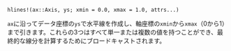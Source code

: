 ```
hlines!(ax::Axis, ys; xmin = 0.0, xmax = 1.0, attrs...)
```

`ax`に沿ってデータ座標の`ys`で水平線を作成し、軸座標の`xmin`から`xmax`（0から1）まで引きます。これらの3つはすべて単一または複数の値を持つことができ、最終的な線分を計算するためにブロードキャストされます。

